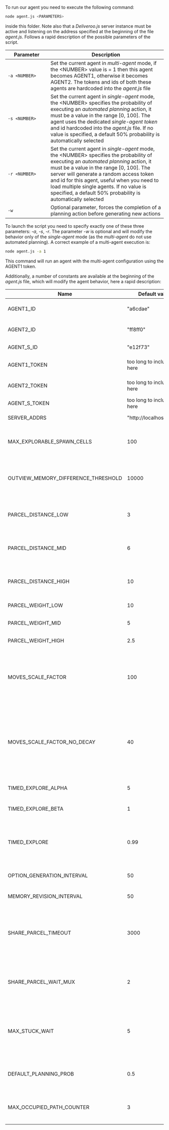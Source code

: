 To run our agent you need to execute the following command:

```bash
node agent.js <PARAMETERS>
```

inside this folder. Note also that a _Deliveroo.js_ server instance must be active and listening on the address specified at the beginning of the file _agent.js_. Follows a rapid description of the possible parameters of the script.

| <div style="width:120px">Parameter</div> | Description                                                                                                                                                                                                                                                                                                                                                                           |
| ---------------------------------------- | ------------------------------------------------------------------------------------------------------------------------------------------------------------------------------------------------------------------------------------------------------------------------------------------------------------------------------------------------------------------------------------- |
| <code>-a \<NUMBER></code>                | Set the current agent in _multi-agent_ mode, if the \<NUMBER> value is = 1 then this agent becomes AGENT1, otherwise it becomes AGENT2. The tokens and ids of both these agents are hardcoded into the _agent.js_ file                                                                                                                                                                |
| <code>-s \<NUMBER\></code>               | Set the current agent in _single-agent_ mode, the \<NUMBER> specifies the probability of executing an _automated planning_ action, it must be a value in the range [0, 100]. The agent uses the dedicated _single-agent token_ and id hardcoded into the _agent.js_ file. If no value is specified, a default 50% probability is automatically selected                               |
| <code>-r \<NUMBER\></code>               | Set the current agent in _single-agent_ mode, the \<NUMBER> specifies the probability of executing an _automated planning_ action, it must be a value in the range [0, 100]. The server will generate a random access token and id for this agent, useful when you need to load multiple single agents. If no value is specified, a default 50% probability is automatically selected |
| <code>-w</code>                          | Optional parameter, forces the completion of a planning action before generating new actions                                                                                                                                                                                                                                                                                          |

To launch the script you need to specify exactly one of these three parameters: _-a_, _-s_, _-r_. The parameter _-w_ is optional and will modify the behavior only of the _single-agent_ mode (as the _multi-agent_ do not use automated planning). A correct example of a multi-agent execution is:

```bash
node agent.js -a 1
```

This command will run an agent with the multi-agent configuration using the AGENT1 token.

Additionally, a number of constants are available at the beginning of the _agent.js_ file, which will modify the agent behavior, here a rapid description:

| Name                                | Default value            | Description                                                                                                                                                                                              |
| ----------------------------------- | ------------------------ | -------------------------------------------------------------------------------------------------------------------------------------------------------------------------------------------------------- |
| AGENT1_ID                           | "a6cdae"                 | Hardcoded id for AGENT1 for multi-agent mode                                                                                                                                                             |
| AGENT2_ID                           | "ff8ff0"                 | Hardcoded id for AGENT2 for multi-agent mode                                                                                                                                                             |
| AGENT_S_ID                          | "e12f73"                 | Hardcoded id for single-agent mode                                                                                                                                                                       |
| AGENT1_TOKEN                        | too long to include here | Hardcoded token for AGENT1 for multi-agent mode                                                                                                                                                          |
| AGENT2_TOKEN                        | too long to include here | Hardcoded token for AGENT2 for multi-agent mode                                                                                                                                                          |
| AGENT_S_TOKEN                       | too long to include here | Hardcoded token for single-agent mode                                                                                                                                                                    |
| SERVER_ADDRS                        | "http://localhost:8080"  | Address of the _Deliveroo.js_ server                                                                                                                                                                     |
| MAX_EXPLORABLE_SPAWN_CELLS          | 100                      | Maximum number of explorable cells considered when selecting a random cell to explore                                                                                                                    |
| OUTVIEW_MEMORY_DIFFERENCE_THRESHOLD | 10000                    | Length in ms of the time window considered during the memory revision for the items outside of sensing range                                                                                             |
| PARCEL_DISTANCE_LOW                 | 3                        | Maximum distance of the "near" parcels considered when computing the parcel reward                                                                                                                       |
| PARCEL_DISTANCE_MID                 | 6                        | Maximum distance of the "near-distant" parcels considered when computing the parcel reward                                                                                                               |
| PARCEL_DISTANCE_HIGH                | 10                       | Maximum distance of the "distant" parcels considered when computing the parcel reward                                                                                                                    |
| PARCEL_WEIGHT_LOW                   | 10                       | Reward multiplier for the "near" parcels                                                                                                                                                                 |
| PARCEL_WEIGHT_MID                   | 5                        | Reward multiplier for the "near-distant" parcels                                                                                                                                                         |
| PARCEL_WEIGHT_HIGH                  | 2.5                      | Reward multiplier for the "distant" parcels                                                                                                                                                              |
| MOVES_SCALE_FACTOR                  | 100                      | Scale factor applied to the "move counter" mechanism to increase the probability of a delivery intention, lower values mean higher delivery probability                                                  |
| MOVES_SCALE_FACTOR_NO_DECAY         | 40                       | Scale factor applied to the "move counter" mechanism to increase the probability of a delivery intention when the parcels have an INFINITE decay interval, lower values mean higher delivery probability |
| TIMED_EXPLORE_ALPHA                 | 5                        | Alpha value used when selecting a timed explore target                                                                                                                                                   |
| TIMED_EXPLORE_BETA                  | 1                        | Beta value used when selecting a timed explore target                                                                                                                                                    |
| TIMED_EXPLORE                       | 0.99                     | Probability of select the timed-explore strategy, instead of a distance-explore strategy, when an explore intention is pushed                                                                            |
| OPTION_GENERATION_INTERVAL          | 50                       | Time, in ms, between an option generation and another                                                                                                                                                    |
| MEMORY_REVISION_INTERVAL            | 50                       | Time, in ms, between a memory revision and another                                                                                                                                                       |
| SHARE_PARCEL_TIMEOUT                | 3000                     | Maximum time, in ms, the agent will await at the wait position/exchange position during a _recover_shared_parcel_ / _share_parcel_ intention                                                             |
| SHARE_PARCEL_WAIT_MUX               | 2                        | How many movement durations the agent should wait in the _support_position_ for the pal to pick up the parcels during a _share_parcel_ intention                                                         |
| MAX_STUCK_WAIT                      | 5                        | Maximum number of movement durations the agent should wait when bumping into another agent, this is necessary to resolve stale situations when bumping                                                   |
| DEFAULT_PLANNING_PROB               | 0.5                      | Default planning probability adopted when no value is specified in the command line                                                                                                                      |
| MAX_OCCUPIED_PATH_COUNTER           | 3                        | Maximum number of checks during the Move plan to decide if a path is occupied by another agent.                                                                                                          |
